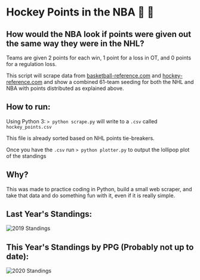 Hockey Points in the NBA :ice_hockey: :basketball:
========================

How would the NBA look if points were given out the same way they were in the NHL?
----------------------------------------------------------------------------------

Teams are given 2 points for each win, 1 point for a loss in OT, and 0 points for a regulation loss.

This script will scrape data from [basketball-reference.com](https://www.basketball-reference.com) and [hockey-reference.com](https://www.hockey-reference.com) and show a combined 61-team seeding for both the NHL and NBA with points distributed as explained above.

How to run:
-----------

Using Python 3:
`> python scrape.py` will write to a `.csv` called `hockey_points.csv`

This file is already sorted based on NHL points tie-breakers.

Once you have the `.csv` run `> python plotter.py` to output the lollipop plot of the standings

Why?
----
This was made to practice coding in Python, build a small web scraper, and take that data and do something fun with it, even if it is really simple.

Last Year's Standings:
----------------------
![2019 Standings](https://i.ibb.co/TRrtj1F/standings.png "NBA + NHL Combined 2019 Standings")

This Year's Standings by PPG (Probably not up to date):
-------------------------------------------------------
![2020 Standings](https://i.ibb.co/TRrtj1F/standings.png "NBA + NHL Combined 2020 Standings")